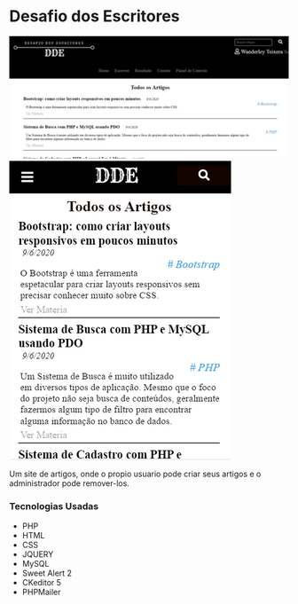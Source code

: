 <h1>Desafio dos Escritores</h1>
<img src="https://github.com/franwanderley/desafio-dos-escritores/blob/master/_img/desafiodesktop.jpg" alt="Prints"/>
<img src="https://github.com/franwanderley/desafio-dos-escritores/blob/master/_img/desafiodosescritoresmobile.png" alt="Prints"/>

<p>Um site de artigos, onde o propio usuario pode criar seus artigos e o administrador pode remover-los.</p>
<h3>Tecnologias Usadas</h3>
<ul>
    <li>PHP</li>
    <li>HTML</li>
    <li>CSS</li>
    <li>JQUERY</li>
    <li>MySQL</li>
    <li>Sweet Alert 2</li>
    <li>CKeditor 5</li>
    <li>PHPMailer</li>
</ul>
